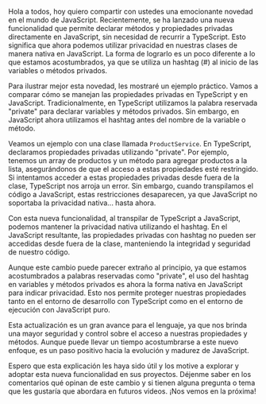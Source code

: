 Hola a todos, hoy quiero compartir con ustedes una emocionante novedad en el mundo de JavaScript. Recientemente, se ha lanzado una nueva funcionalidad que permite declarar métodos y propiedades privadas directamente en JavaScript, sin necesidad de recurrir a TypeScript. Esto significa que ahora podemos utilizar privacidad en nuestras clases de manera nativa en JavaScript. La forma de lograrlo es un poco diferente a lo que estamos acostumbrados, ya que se utiliza un hashtag (#) al inicio de las variables o métodos privados.

Para ilustrar mejor esta novedad, les mostraré un ejemplo práctico. Vamos a comparar cómo se manejan las propiedades privadas en TypeScript y en JavaScript. Tradicionalmente, en TypeScript utilizamos la palabra reservada "private" para declarar variables y métodos privados. Sin embargo, en JavaScript ahora utilizamos el hashtag antes del nombre de la variable o método.

Veamos un ejemplo con una clase llamada `ProductService`. En TypeScript, declaramos propiedades privadas utilizando "private". Por ejemplo, tenemos un array de productos y un método para agregar productos a la lista, asegurándonos de que el acceso a estas propiedades esté restringido. Si intentamos acceder a estas propiedades privadas desde fuera de la clase, TypeScript nos arroja un error. Sin embargo, cuando transpilamos el código a JavaScript, estas restricciones desaparecen, ya que JavaScript no soportaba la privacidad nativa... hasta ahora.

Con esta nueva funcionalidad, al transpilar de TypeScript a JavaScript, podemos mantener la privacidad nativa utilizando el hashtag. En el JavaScript resultante, las propiedades privadas con hashtag no pueden ser accedidas desde fuera de la clase, manteniendo la integridad y seguridad de nuestro código.

Aunque este cambio puede parecer extraño al principio, ya que estamos acostumbrados a palabras reservadas como "private", el uso del hashtag en variables y métodos privados es ahora la forma nativa en JavaScript para indicar privacidad. Esto nos permite proteger nuestras propiedades tanto en el entorno de desarrollo con TypeScript como en el entorno de ejecución con JavaScript puro.

Esta actualización es un gran avance para el lenguaje, ya que nos brinda una mayor seguridad y control sobre el acceso a nuestras propiedades y métodos. Aunque puede llevar un tiempo acostumbrarse a este nuevo enfoque, es un paso positivo hacia la evolución y madurez de JavaScript. 

Espero que esta explicación les haya sido útil y los motive a explorar y adoptar esta nueva funcionalidad en sus proyectos. Déjenme saber en los comentarios qué opinan de este cambio y si tienen alguna pregunta o tema que les gustaría que abordara en futuros videos. ¡Nos vemos en la próxima!